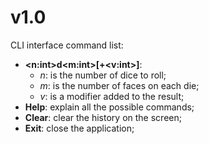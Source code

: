 # v1.0
CLI interface command list:
* **<n:int>d<m:int>[+<v:int>]**:
    * *n*: is the number of dice to roll;
    * *m*: is the number of faces on each die;
    * *v*: is a modifier added to the result;
* **Help**: explain all the possible commands;
* **Clear**: clear the history on the screen;
* **Exit**: close the application;